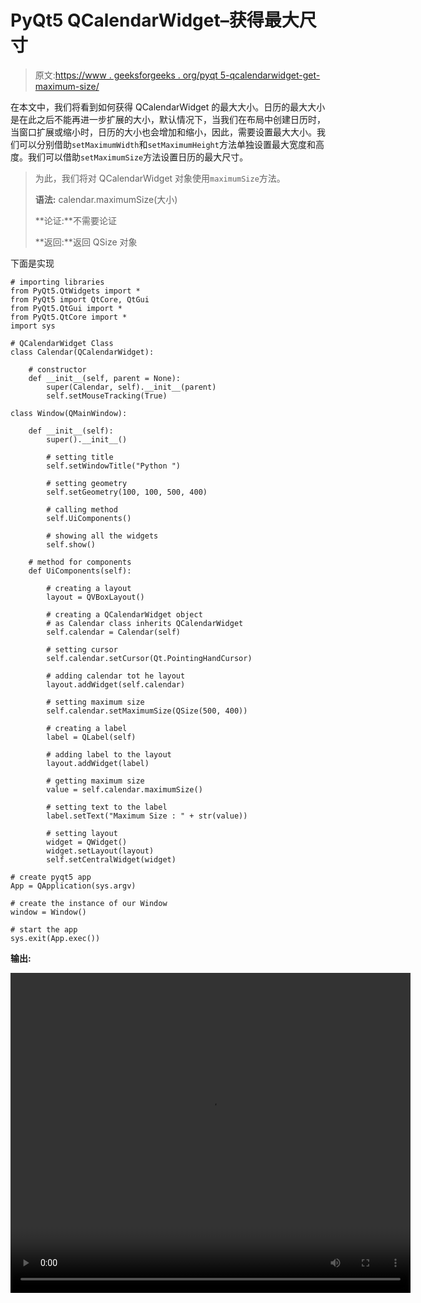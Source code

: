 # PyQt5 QCalendarWidget–获得最大尺寸

> 原文:[https://www . geeksforgeeks . org/pyqt 5-qcalendarwidget-get-maximum-size/](https://www.geeksforgeeks.org/pyqt5-qcalendarwidget-getting-maximum-size/)

在本文中，我们将看到如何获得 QCalendarWidget 的最大大小。日历的最大大小是在此之后不能再进一步扩展的大小，默认情况下，当我们在布局中创建日历时，当窗口扩展或缩小时，日历的大小也会增加和缩小，因此，需要设置最大大小。我们可以分别借助`setMaximumWidth`和`setMaximumHeight`方法单独设置最大宽度和高度。我们可以借助`setMaximumSize`方法设置日历的最大尺寸。

> 为此，我们将对 QCalendarWidget 对象使用`maximumSize`方法。
> 
> **语法:** calendar.maximumSize(大小)
> 
> **论证:**不需要论证
> 
> **返回:**返回 QSize 对象

下面是实现

```
# importing libraries
from PyQt5.QtWidgets import * 
from PyQt5 import QtCore, QtGui
from PyQt5.QtGui import * 
from PyQt5.QtCore import * 
import sys

# QCalendarWidget Class
class Calendar(QCalendarWidget):

    # constructor
    def __init__(self, parent = None):
        super(Calendar, self).__init__(parent)
        self.setMouseTracking(True)

class Window(QMainWindow):

    def __init__(self):
        super().__init__()

        # setting title
        self.setWindowTitle("Python ")

        # setting geometry
        self.setGeometry(100, 100, 500, 400)

        # calling method
        self.UiComponents()

        # showing all the widgets
        self.show()

    # method for components
    def UiComponents(self):

        # creating a layout
        layout = QVBoxLayout()

        # creating a QCalendarWidget object
        # as Calendar class inherits QCalendarWidget
        self.calendar = Calendar(self)

        # setting cursor
        self.calendar.setCursor(Qt.PointingHandCursor)

        # adding calendar tot he layout
        layout.addWidget(self.calendar)

        # setting maximum size
        self.calendar.setMaximumSize(QSize(500, 400))

        # creating a label
        label = QLabel(self)

        # adding label to the layout
        layout.addWidget(label)

        # getting maximum size
        value = self.calendar.maximumSize()

        # setting text to the label
        label.setText("Maximum Size : " + str(value))

        # setting layout
        widget = QWidget()
        widget.setLayout(layout)
        self.setCentralWidget(widget)

# create pyqt5 app
App = QApplication(sys.argv)

# create the instance of our Window
window = Window()

# start the app
sys.exit(App.exec())
```

**输出:**

<video class="wp-video-shortcode" id="video-432422-1" width="640" height="512" preload="metadata" controls=""><source type="video/mp4" src="https://media.geeksforgeeks.org/wp-content/uploads/20200614025038/Python-2020-06-14-02-50-04.mp4?_=1">[https://media.geeksforgeeks.org/wp-content/uploads/20200614025038/Python-2020-06-14-02-50-04.mp4](https://media.geeksforgeeks.org/wp-content/uploads/20200614025038/Python-2020-06-14-02-50-04.mp4)</video>